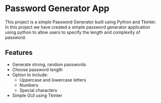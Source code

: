 # Password Generator App

This project is a simple Password Generator built using Python and Tkinter.
In this project we have created a simple password generator application using
python to allow users to specify the length and complexity of password.
## Features
- Generate strong, random passwords
- Choose password length
- Option to include:
  - Uppercase and lowercase letters
  - Numbers
  - Special characters
- Simple GUI using Tkinter

